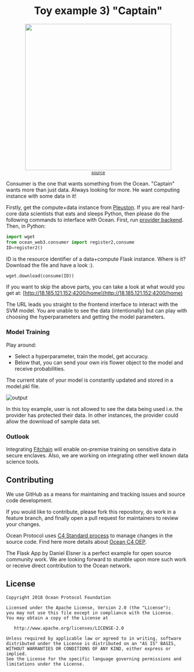 <h1 align='center'> Toy example 3) "Captain"</h1>

<p align="center">
  <img width="400" src="https://media.giphy.com/media/KzlCvI1DGtkre/giphy.gif" /><br />
   <sup><a href="https://www.gifbay.com/gif/pirate_bay_here_i_come-27420/">source</a></sup>
</p>

Consumer is the one that wants something from the Ocean. "Captain" wants more than just data. Always looking for more. He want computing instance with some data in it!

Firstly, get the compute+data instance from [Pleuston](https://github.com/oceanprotocol/pleuston). If you are real hard-core data scientists that eats and sleeps Python, then please do the following commands to interface with Ocean. First, run [provider backend](https://github.com/oceanprotocol/provider-backend). Then, in Python:
```python
import wget
from ocean_web3.consumer import register2,consume
ID=register2()
```
ID is the resource identifier of a data+compute Flask instance. Where is it? Download the file and have a look :). 
```python
wget.download(consume(ID))
```

If you want to skip the above parts, you can take a look at what would you get at: 
[http://18.185.121.152:4200/home](http://18.185.121.152:4200/home)

The URL leads you straight to the frontend interface to interact with the SVM model. You are unable to see the data (intentionally) but can play with choosing the hyperparameters and getting the model parameters. 

### Model Training

Play around:
- Select a hyperparameter, train the model, get accuracy. 
- Below that, you can send your own iris flower object to the model and receive probabilities.

The current state of your model is constantly updated and stored in a model.pkl file.

![output](https://user-images.githubusercontent.com/15385040/44090861-e52322b6-9fcb-11e8-9a0b-f5d8dcdd2cf0.gif)

In this toy example, user is not allowed to see the data being used i.e. the provider has protected their data. In other instances, the provider could allow the download of sample data set.

### Outlook

Integrating [Fitchain](https://fitchain.io/) will enable on-premise training on sensitive data in secure enclaves. 
Also, we are working on integrating other well known data science tools. 

## Contributing

We use GitHub as a means for maintaining and tracking issues and source code development.

If you would like to contribute, please fork this repository, do work in a feature branch, and finally open a pull request for maintainers to review your changes.

Ocean Protocol uses [C4 Standard process](https://github.com/unprotocols/rfc/blob/master/1/README.md) to manage changes in the source code.  Find here more details about [Ocean C4 OEP](https://github.com/oceanprotocol/OEPs/tree/master/1).

The Flask App by Daniel Elsner is a perfect example for open source community work. We are looking forward to stumble upon more such work or receive direct 
contribution to the Ocean network. 

## License

```
Copyright 2018 Ocean Protocol Foundation

Licensed under the Apache License, Version 2.0 (the "License");
you may not use this file except in compliance with the License.
You may obtain a copy of the License at

   http://www.apache.org/licenses/LICENSE-2.0

Unless required by applicable law or agreed to in writing, software
distributed under the License is distributed on an "AS IS" BASIS,
WITHOUT WARRANTIES OR CONDITIONS OF ANY KIND, either express or implied.
See the License for the specific language governing permissions and
limitations under the License.
```
